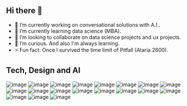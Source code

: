 ## Hi there 👋

- 🔭 I’m currently working on conversational solutions with A.I..
- 🌱 I’m currently learning data science (MBA).
- 👯 I’m looking to collaborate on data science projects and ux projects.
- 🤔 I’m curious. And also I'm always learning.
- ⚡ Fun fact: Once I survived the time limit of Pitfall (Ataria 2600).

<!--
**dsandux/dsandux** is a ✨ _special_ ✨ repository because its `README.md` (this file) appears on your GitHub profile.

Here are some ideas to get you started:

- 🔭 I’m currently working on conversational solutions of the retail industry.
- 🌱 I’m currently learning data science (MBA).
- 👯 I’m looking to collaborate on ds projects and ux projects.
- 🤔 I’m curious. And also I'm always learning.
- 💬 Ask me about Conversational Design, UX Design, Game Design, and Interactivity Design. All that with or without A.I.!
- 📫 How to reach me: ...
- 😄 Pronouns: ...
- ⚡ Fun fact: ...
-->


Tech, Design and AI
-----
![image](https://img.shields.io/badge/GitHub-100000?style=for-the-badge&logo=github&logoColor=white)
![image](https://img.shields.io/badge/ChatGPT-74aa9c?style=for-the-badge&logo=openai&logoColor=white) 
![image](https://img.shields.io/badge/TensorFlow-FF6F00?style=for-the-badge&logo=tensorflow&logoColor=white)
![image](https://img.shields.io/badge/langchain-1C3C3C?style=for-the-badge&logo=langchain&logoColor=white)
![image](https://img.shields.io/badge/Kaggle-20BEFF?style=for-the-badge&logo=Kaggle&logoColor=white)
![image](https://img.shields.io/badge/PyCharm-000000.svg?&style=for-the-badge&logo=PyCharm&logoColor=white)
![image](https://img.shields.io/badge/VSCode-0078D4?style=for-the-badge&logo=visual%20studio%20code&logoColor=white)
![image](https://img.shields.io/badge/Jupyter-F37626.svg?&style=for-the-badge&logo=Jupyter&logoColor=white)
![image](https://img.shields.io/badge/Figma-F24E1E?style=for-the-badge&logo=figma&logoColor=white)
![image](https://img.shields.io/badge/hotjar-FD3A5C?style=for-the-badge&logo=hotjar&logoColor=white) 
![image](https://img.shields.io/badge/Adobe%20XD-470137?style=for-the-badge&logo=Adobe%20XD&logoColor=#FF61F6)
![image](https://img.shields.io/badge/Sketch-FFB387?style=for-the-badge&logo=sketch&logoColor=black)
![image](https://img.shields.io/badge/material%20design-757575?style=for-the-badge&logo=material%20design&logoColor=white)
![image](https://img.shields.io/badge/Markdown-000000?style=for-the-badge&logo=markdown&logoColor=white)
![image](https://img.shields.io/badge/PowerBI-F2C811?style=for-the-badge&logo=Power%20BI&logoColor=white)
![image](https://img.shields.io/badge/CSS3-1572B6?style=for-the-badge&logo=css3&logoColor=white)
![image](https://img.shields.io/badge/HTML5-E34F26?style=for-the-badge&logo=html5&logoColor=white)
![image](https://img.shields.io/badge/JavaScript-323330?style=for-the-badge&logo=javascript&logoColor=F7DF1E)
![image](https://img.shields.io/badge/orcid-A6CE39?style=for-the-badge&logo=orcid&logoColor=white)
